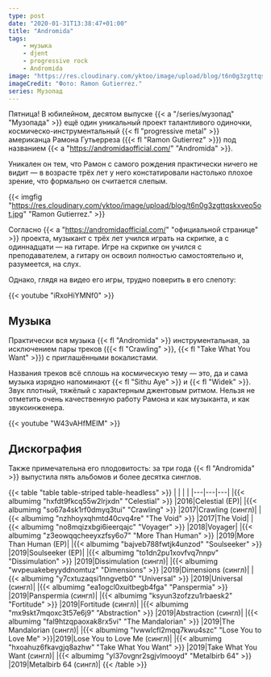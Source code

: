 ```yaml
---
type: post
date: "2020-01-31T13:38:47+01:00"
title: "Andromida"
tags:
    - музыка
    - djent
    - progressive rock
    - Andromida
image: "https://res.cloudinary.com/yktoo/image/upload/blog/t6n0g3zgttqskxveo5ot.jpg"
imageCredit: "Фото: Ramon Gutierrez."
series: Музопад
---
```


Пятница! В юбилейном, десятом выпуске {{< a "/series/музопад" "Музопада" >}} ещё один уникальный проект талантливого одиночки, космическо-инструментальный {{< fl "progressive metal" >}} американца Рамона Гутьерреза ({{< fl "Ramon Gutierrez" >}}) под названием {{< a "https://andromidaofficial.com/" "Andromida" >}}.

Уникален он тем, что Рамон с самого рождения практически ничего не видит — в возрасте трёх лет у него констатировали настолько плохое зрение, что формально он считается слепым.

<!--more-->

{{< imgfig "https://res.cloudinary.com/yktoo/image/upload/blog/t6n0g3zgttqskxveo5ot.jpg" "Ramon Gutierrez." >}}

Согласно {{< a "https://andromidaofficial.com/" "официальной странице" >}} проекта, музыкант с трёх лет учился играть на скрипке, а с одиннадцати — на гитаре. Игре на скрипке он учился с преподавателем, а гитару он освоил полностью самостоятельно и, разумеется, на слух.

Однако, глядя на видео его игры, трудно поверить в его слепоту:

{{< youtube "iRxoHiYMNf0" >}}

## Музыка

Практически вся музыка {{< fl "Andromida" >}} инструментальная, за исключением пары треков ({{< fl "Crawling" >}}, {{< fl "Take What You Want" >}}) с приглашёнными вокалистами.

Названия треков всё сплошь на космическую тему — это, да и сама музыка изрядно напоминают {{< fl "Sithu Aye" >}} и {{< fl "Widek" >}}. Звук плотный, тяжёлый с характерным джентовым ритмом. Нельзя не отметить очень качественную работу Рамона и как музыканта, и как звукоинженера.

{{< youtube "W43vAHfMEIM" >}}

## Дискография

Также примечательна его плодовитость: за три года {{< fl "Andromida" >}} выпустила пять альбомов и более десятка синглов.

{{< table "table table-striped table-headless" >}}
|   |   |   |
|---|---|---|
|{{< albumimg "hxfdt9fkcq55w2lrjxdn" "Celestial" >}}          |2016|Celestial (EP)|
|{{< albumimg "so67a4sk1rf0dmyq3tui" "Crawling" >}}           |2017|Crawling (сингл)|
|{{< albumimg "nzhhoyxqhmtd40cvq4re" "The Void" >}}           |2017|The Void|
|{{< albumimg "no8mqizxbgi6ieerqajc" "Voyager" >}}            |2018|Voyager|
|{{< albumimg "z3eowqqcheeyxzfsy6o7" "More Than Human" >}}    |2019|More Than Human (EP)|
|{{< albumimg "bajveb788fwtjk4unzod" "Soulseeker" >}}         |2019|Soulseeker (EP)|
|{{< albumimg "to1dn2pu1xovfvq7nnpv" "Dissimulation" >}}      |2019|Dissimulation (сингл)|
|{{< albumimg "wvpeuakebeyyddnomtuz" "Dimensions" >}}         |2019|Dimensions (сингл)|
|{{< albumimg "y7cxtuzaqsi1nngvetb0" "Universal" >}}          |2019|Universal (сингл)|
|{{< albumimg "ea1ogcl0xuitbegb4fga" "Panspermia" >}}         |2019|Panspermia (сингл)|
|{{< albumimg "ksyun3zofzzu1rbaesk2" "Fortitude" >}}          |2019|Fortitude (сингл)|
|{{< albumimg "mx9skt7mqoxc3t57e6j9" "Abstraction" >}}        |2019|Abstraction (сингл)|
|{{< albumimg "fal9htzqpaoxak8rx5vi" "The Mandalorian" >}}    |2019|The Mandalorian (сингл)|
|{{< albumimg "lvwwlcfl2mqq7kwu4szc" "Lose You to Love Me" >}}|2019|Lose You to Love Me (сингл)|
|{{< albumimg "hxoahuz6fkavgjq8azhw" "Take What You Want" >}} |2019|Take What You Want (сингл)|
|{{< albumimg "yl37ovgnr2sgjvlmooyd" "Metalbirb 64" >}}       |2019|Metalbirb 64 (сингл)|
{{< /table >}}

